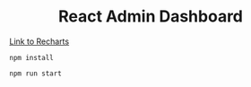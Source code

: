 <h1 align="center">React Admin Dashboard</h1>

<a href="https://recharts.org/en-US/api/LineChart"> Link to Recharts </a>


```shell
npm install
```

```shell
npm run start
```
